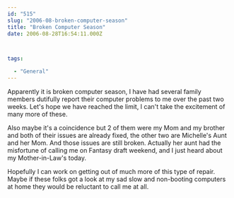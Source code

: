 ```yaml
---
id: "515"
slug: "2006-08-broken-computer-season"
title: "Broken Computer Season"
date: 2006-08-28T16:54:11.000Z



tags:

  - "General"
---
```

<div class="sqs-html-content">
  <p>Apparently it is broken computer season, I have had several family members dutifully report their computer problems to me over the past two weeks.  Let's hope we have reached the limit, I can't take the excitement of many more of these.</p>
<p>Also maybe it's a coincidence but 2 of them were my Mom and my brother and both of their issues are already fixed, the other two are Michelle's Aunt and her Mom.  And those issues are still broken.  Actually her aunt had the misfortune of calling me on Fantasy draft weekend, and I just heard about my Mother-in-Law's today.</p>
<p>
Hopefully I can work on getting out of much more of this type of repair.  Maybe if these folks got a look at my sad slow and non-booting computers at home they would be reluctant to call me at all.</p>
</div>
